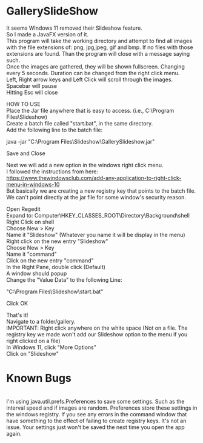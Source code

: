 # GallerySlideShow
It seems WIndows 11 removed their Slideshow feature. <br>
So I made a JavaFX version of it.<br>
This program will take the working directory and attempt to find all images with the file extensions of: png, jpg,jpeg, gif and bmp. If no files with those extensions are found. Than the program will close with a message saying such.<br>
Once the images are gathered, they will be shown fullscreen. Changing every 5 seconds. Duration can be changed from the right click menu.<br>
Left, Right arrow keys and Left Click will scroll through the images.<br>
Spacebar will pause<br>
Hitting Esc will close<br>

HOW TO USE<br>
Place the Jar file anywhere that is easy to access. (i.e., C:\Program Files\Slideshow)<br>
Create a batch file called "start.bat", in the same directory.<br>
Add the following line to the batch file: <br>

java -jar "C:\Program Files\Slideshow\GallerySlideshow.jar"<br>

Save and Close<br>

Next we will add a new option in the windows right click menu.<br>
I followed the instructions from here: https://www.thewindowsclub.com/add-any-application-to-right-click-menu-in-windows-10<br>
But basically we are creating a new registry key that points to the batch file. We can't point directly at the jar file for some window's security reason.<br>

Open Regedit<br>
Expand to: Computer\HKEY_CLASSES_ROOT\Directory\Background\shell<br>
Right Click on shell<br>
Choose New > Key<br>
Name it "Slideshow" (Whatever you name it will be display in the menu)<br>
Right click on the new entry "Slideshow"<br>
Choose New > Key<br>
Name it "command"<br>
Click on the new entry "command"<br>
In the Right Pane, double click (Default)<br>
A window should popup<br>
Change the "Value Data" to the following Line:<br>

"C:\Program Files\Slideshow\start.bat"<br>

Click OK<br>

That's it!<br>
Navigate to a folder/gallery. <br>
IMPORTANT: Right click anywhere on the white space (Not on a file. The registry key we made won't add our Slideshow option to the menu if you right clicked on a file)<br>
In Windows 11, click "More Options"<br>
Click on "Slideshow"<br>


<h1>Known Bugs</h1><br>
I'm using java.util.prefs.Preferences to save some settings. Such as the interval speed and if images are random. Preferences store these settings in the windows registry. If you see any errors in the command window that have something to the effect of failing to create registry keys. It's not an issue. Your settings just won't be saved the next time you open the app again.

